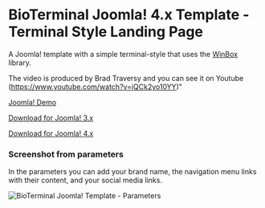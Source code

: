 # BioTerminal Joomla! 4.x Template - Terminal Style Landing Page

A Joomla! template with a simple terminal-style that uses the [WinBox](https://github.com/nextapps-de/winbox) library.

The video is produced by Brad Traversy and you can see it on Youtube (https://www.youtube.com/watch?v=jQCk2yo10YY)"

[Joomla! Demo](https://joomla.dokim.es)

[Download for Joomla! 3.x](https://github.com/Yiannistaos/tmpl_bioterminal_j3/archive/main.zip)

[Download for Joomla! 4.x](https://github.com/Yiannistaos/tmpl_bioterminal_j4/archive/main.zip)

### Screenshot from parameters

In the parameters you can add your brand name, the navigation menu links with their content, and your social media links.

<img src="https://temp.web357.com/images/tmpl_bioterminal-parameters.png" alt="BioTerminal Joomla! Template - Parameters" aria-label='Web357.com' />